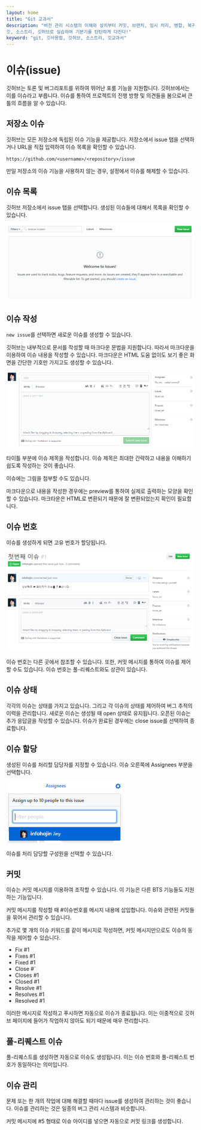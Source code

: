 ```yaml
---
layout: home
title: "Git 교과서"
description: "버전 관리 시스템의 이해와 설치부터 커밋, 브랜치, 임시 처리, 병합, 복귀, 서브모듈, 태그까지
깃, 소스트리, 깃허브로 실습하며 기본기를 탄탄하게 다진다!"
keyword: "git, 깃사용법, 깃허브, 소스트리, 깃교과서"
---
```


# 이슈(issue)
깃허브는 토론 및 버그리포트를 위하여 뛰어난 포룸 기능을 지원합니다. 깃허브에서는 이를 이슈라고 부릅니다. 이슈를 통하여 프로젝트의 진행 방향 및 의견들을 봄으로써 큰 틀의 흐름을 알 수 있습니다.

## 저장소 이슈
깃허브는 모든 저장소에 독립된 이슈 기능을 제공합니다. 저장소에서 issue 탭을 선택하거나 URL을 직접 입력하여 이슈 목록을 확인할 수 있습니다.

```
https://github.com/<username>/<repository>/issue
```

만일 저장소의 이슈 기능을 사용하지 않는 경우, 설정에서 이슈를 해제할 수 있습니다.

## 이슈 목록
깃허브 저장소에서 issue 탭을 선택합니다. 생성된 이슈들에 대해서 목록을 확인할 수 있습니다.

![협업](./img/issue_01.png) 

## 이슈 작성
`new issue`를 선택하면 새로운 이슈를 생성할 수 있습니다. 

깃허브는 내부적으로 문서를 작성할 때 마크다운 문법을 지원합니다. 따라서 마크다운을 이용하여 이슈 내용을 작성할 수 있습니다. 
마크다운은 HTML 도움 없이도 보기 좋은 화면을 간단한 기호만 가지고도 생성할 수 있습니다. 

![협업](./img/issue_02.png)  

타이틀 부분에 이슈 제목을 작성합니다. 이슈 제목은 최대한 간략하고 내용을 이해하기 쉽도록 작성하는 것이 좋습니다.

이슈에는 그림을 첨부할 수도 있습니다.

마크다운으로 내용을 작성한 경우에는 preview를 통하여 실제로 출력하는 모양을 확인할 수 있습니다. 
마크타운은 HTML로 변환되기 때문에 잘 변환되었는지 확인이 필요합니다.

## 이슈 번호
이슈를 생성하게 되면 고유 번호가 할당됩니다. 

![협업](./img/issue_03.png) 
 
이슈 번호는 다른 곳에서 참조할 수 있습니다. 또한, 커밋 메시지를 통하여 이슈를 제어할 수도 있습니다. 
이슈 번호는 풀-리퀘스트와도 상관이 있습니다.

## 이슈 상태
각각의 이슈는 상태를 가지고 있습니다. 그리고 각 이슈의 상태를 제어하여 버그 추적의 이력을 관리합니다. 
새로운 이슈는 생성될 때 open 상태로 유지됩니다. 오픈된 이슈는 추가 응답글을 작성할 수 있습니다. 
이슈가 완료된 경우에는 close issue를 선택하여 종료합니다.

## 이슈 할당
생성된 이슈를 처리할 담당자를 지정할 수 있습니다. 이슈 오른쪽에 Assignees 부분을 선택합니다. 

![협업](./img/issue_04.png)  

이슈를 처리 담당할 구성원을 선택할 수 있습니다.

## 커밋
이슈는 커밋 메시지를 이용하여 조작할 수 있습니다. 이 기능은 다른 BTS 기능들도 지원하는 기능입니다.

커밋 메시지를 작성할 때 #이슈번호를 메시지 내용에 삽입합니다. 이슈와 관련된 커밋들을 묶어서 관리할 수 있습니다.

추가로 몇 개의 이슈 키워드를 같이 메시지로 작성하면, 커밋 메시지만으로도 이슈의 동작을 제어할 수 있습니다.

* Fix #1
* Fixes #1
* Fixed #1
* Close #`
* Closes #1
* Closed #1
* Resolve #1
* Resolves #1
* Resolved #1

이러한 메시지로 작성하고 푸시하면 자동으로 이슈가 종료됩니다. 
이는 이중적으로 깃허브 페이지에 들어가 작업하지 않아도 되기 때문에 매우 편리합니다.

## 풀-리퀘스트 이슈
풀-리퀘스트를 생성하면 자동으로 이슈도 생성됩니다. 이는 이슈 번호와 풀-리퀘스트 번호가 동일하다는 의미입니다.

## 이슈 관리
문제 또는 한 개의 작업에 대해 해결할 때마다 issue를 생성하여 관리하는 것이 좋습니다. 이슈를 관리하는 것은 일종의 버그 관리 시스템과 비슷합니다.

커밋 메시지에 #5 형태로 이슈 아이디를 넣으면 자동으로 커밋 링크를 생성합니다.
